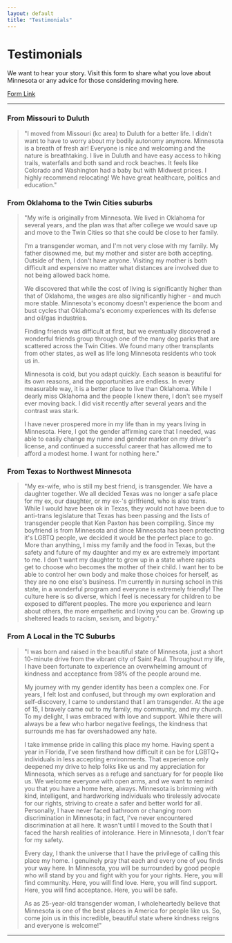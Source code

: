 ```yaml
---
layout: default
title: "Testimonials"
---
```


# Testimonials

We want to hear your story. Visit this form to share what you love about Minnesota or any advice for those considering moving here. 

[Form Link](https://docs.google.com/forms/d/e/1FAIpQLSe--XqsygBS0f5Rq36c4lrJiFjXerkPSwpMpUX7Dpo4QzFrrQ/viewform?usp=sf_link)

---

### From Missouri to Duluth

> "I moved from Missouri (kc area) to Duluth for a better life. I didn’t want to have to worry about my bodily autonomy anymore. Minnesota is a breath of fresh air! Everyone is nice and welcoming and the nature is breathtaking. I live in Duluth and have easy access to hiking trails, waterfalls and both sand and rock beaches. It feels like Colorado and Washington had a baby but with Midwest prices. I highly recommend relocating! We have great healthcare, politics and education."

### From Oklahoma to the Twin Cities suburbs

> "My wife is originally from Minnesota. We lived in Oklahoma for several years, and the plan was that after college we would save up and move to the Twin Cities so that she could be close to her family.
>
> I'm a transgender woman, and I'm not very close with my family. My father disowned me, but my mother and sister are both accepting. Outside of them, I don't have anyone. Visiting my mother is both difficult and expensive no matter what distances are involved due to not being allowed back home.
>
> We discovered that while the cost of living is significantly higher than that of Oklahoma, the wages are also significantly higher - and much more stable. Minnesota's economy doesn't experience the boom and bust cycles that Oklahoma's economy experiences with its defense and oil/gas industries.
>
> Finding friends was difficult at first, but we eventually discovered a wonderful friends group through one of the many dog parks that are scattered across the Twin Cities. We found many other transplants from other states, as well as life long Minnesota residents who took us in.
>
> Minnesota is cold, but you adapt quickly. Each season is beautiful for its own reasons, and the opportunities are endless. In every measurable way, it is a better place to live than Oklahoma. While I dearly miss Oklahoma and the people I knew there, I don't see myself ever moving back. I did visit recently after several years and the contrast was stark.
>
> I have never prospered more in my life than in my years living in Minnesota. Here, I got the gender affirming care that I needed, was able to easily change my name and gender marker on my driver's license, and continued a successful career that has allowed me to afford a modest home. I want for nothing here."

### From Texas to Northwest Minnesota

> "My ex-wife, who is still my best friend, is transgender.  We have a daughter together.  We all decided Texas was no longer a safe place for my ex, our daughter, or my ex-'s girlfriend, who is also trans.  While I would have been ok in Texas, they would not have been due to anti-trans legislature that Texas has been passing and the lists of transgender people that Ken Paxton has been compiling.  Since my boyfriend is from Minnesota and since Minnesota has been protecting it's LGBTQ people, we decided it would be the perfect place to go.  More than anything, I miss my family and the food in Texas, but the safety and future of my daughter and my ex are extremely important to me.  I don't want my daughter to grow up in a state where rapists get to choose who becomes the mother of their child.  I want her to be able to control her own body and make those choices for herself, as they are no one else's business.  I'm currently in nursing school in this state, in a wonderful program and everyone is extremely friendly!  The culture here is so diverse, which I feel is necessary for children to be exposed to different peoples.  The more you experience and learn about others, the more empathetic and loving you can be.  Growing up sheltered leads to racism, sexism, and bigotry."

### From A Local in the TC Suburbs

> "I was born and raised in the beautiful state of Minnesota, just a short 10-minute drive from the vibrant city of Saint Paul. Throughout my life, I have been fortunate to experience an overwhelming amount of kindness and acceptance from 98% of the people around me. 
>
> My journey with my gender identity has been a complex one. For years, I felt lost and confused, but through my own exploration and self-discovery, I came to understand that I am transgender. At the age of 15, I bravely came out to my family, my community, and my church. To my delight, I was embraced with love and support. While there will always be a few who harbor negative feelings, the kindness that surrounds me has far overshadowed any hate.
>
> I take immense pride in calling this place my home. Having spent a year in Florida, I've seen firsthand how difficult it can be for LGBTQ+ individuals in less accepting environments. That experience only deepened my drive to help folks like us and my appreciation for Minnesota, which serves as a refuge and sanctuary for for people like us. We welcome everyone with open arms, and we want to remind you that you have a home here, always. Minnesota is brimming with kind, intelligent, and hardworking individuals who tirelessly advocate for our rights, striving to create a safer and better world for all. Personally, I have never faced bathroom or changing room discrimination in Minnesota; in fact, l've never encountered discrimination at all here. It wasn't until I moved to the South that I faced the harsh realities of intolerance. Here in Minnesota, I don't fear for my safety.
>
> Every day, I thank the universe that I have the privilege of calling this place my home. I genuinely pray that each and every one of you finds your way here. In Minnesota, you will be surrounded by good people who will stand by you and fight with you for your rights. Here, you will find community. Here, you will find love. Here, you will find support. Here, you will find acceptance. Here, you will be safe.
>
> As as 25-year-old transgender woman, I wholeheartedly believe that Minnesota is one of the best places in America for people like us. So, come join us in this incredible, beautiful state where kindness reigns and everyone is welcome!"

---
